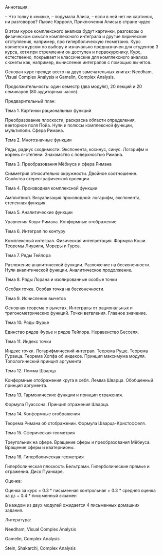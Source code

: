 Аннотация:

– Что толку в книжке, – подумала Алиса, – если в ней нет ни картинок, ни разговоров?
Льюис Кэрролл, Приключения Алисы в стране чудес

В этом курсе комплексного анализа будут картинки, разговоры о физическом смысле комплексного интеграла 
и другие лирические отступления, например, про гиперболическую геометрию. 
Курс является курсом по выбору и изначально предназначен для студентов 3 курса, 
хотя при стремлении он доступен и первокурснику. 
Курс, естественно, покрывает и классические для комплексного анализа сюжеты как, например, вычисление интегралов с помощью вычетов. 

Основан курс прежде всего на двух замечательных книгах: Needham, Visual Complex Analysis и
Gamelin, Complex Analysis. 

Продолжительность: один семестр (два модуля), 20 лекций и 20 семинаров (80 аудиторных часов).

Предварительный план:

Тема 1. Картинки рациональных функций

Преобразование плоскости, раскраска области определения, векторное поля Пойа. 
Нули и полюсы комплексной функции, мультиполи. 
Сфера Римана. 

Тема 2. Многозначные функции

Ряды, радиус сходимости. 
Экспонента, косинус, синус.
Логарифм и корень $n$-степени.
Знакомство с поверхностью Римана.  

Тема 3. Преобразования Мёбиуса и сфера Римана

Симметрия относительно окружности. 
Двойное соотношение. 
Свойства стереографической проекции. 

Тема 4. Производная комплексной функции

Амплитвист. 
Визуализация производной: логарифм, экспонента, степенная функция.

Тема 5. Аналитические функции 

Уравнения Коши-Римана. 
Конформные отображение. 

Тема 6. Интеграл по контуру 

Комплексный интеграл. 
Физическая интепретация. 
Формула Коши. 
Теоремы Лиувиля, Мореры и Гурса. 

Тема 7. Ряды Тейлора 

Разложение аналитической функции. 
Разложение на бесконечности. 
Нули аналитической функции. 
Аналитическое продолжение. 

Тема 8. Ряды Лорана и изолированные особые точки 

Особая точка.
Особая точка на бесконечности. 

Тема 9. Исчисление вычетов 

Основная теорема о вычетах.
Интегралы от рациональных и тригонометрических функций. 
Точки ветвления.
Главное значение. 

Тема 10. Ряды Фурье

Единство рядов Фурье и рядов Тейлора. 
Неравенство Бесселя. 

Тема 11. Индекс точки 

Индекс точки. 
Логарифмический интеграл. 
Теорема Руше. Теорема Гурвица. 
Теорема Хопфа об индексе. 
Принцип максимума модуля. 
Топологический принцип аргумента. 

Тема 12. Лемма Шварца 

Конформные отображения круга в себя. 
Лемма Шварца. 
Обобщенный принцип аргумента. 

Тема 13. Гармонические функции и принцип отражения. 

Формула Пуассона. 
Принцип отражения Шварца. 

Тема 14. Конформные отображения

Теорема Римана об отображении.
Формула Шварца-Кристоффеля.

Тема 15. Сферическая геометрия 

Треугольник на сфере. 
Вращение сферы и преобразования Мёбиуса.
Вращение сферы и кватернионы. 

Тема 16. Гиперболическая геометрия

Гиперболическая плоскость Бельтрами. 
Гиперболические прямые и отражения. 
Диск Пуанкаре. 


Оценка:

Оценка за курс = 0.3 * письменная контрольная + 0.3 * средняя оценка за дз + 0.4 * письменный экзамен

В каждом из двух модулей ожидается 4 письменных домашних задания. 

Литература:

Needham, Visual Complex Analysis

Gamelin, Complex Analysis

Stein, Shakarchi, Complex Analysis